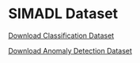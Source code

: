 # SIMADL Dataset

[Download Classification Dataset](docs/datasets/openshs-classification.tar.gz)

[Download Anomaly Detection Dataset](docs/datasets/openshs-anomaly.tar.gz)

